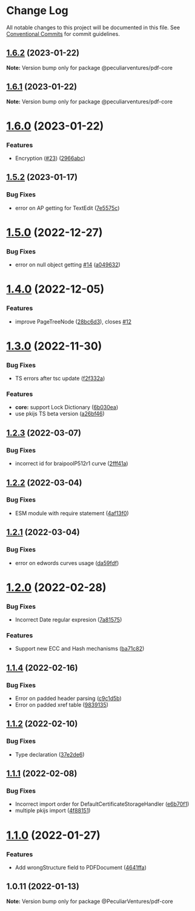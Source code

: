 # Change Log

All notable changes to this project will be documented in this file.
See [Conventional Commits](https://conventionalcommits.org) for commit guidelines.

## [1.6.2](https://github.com/PeculiarVentures/pdf/compare/v1.6.1...v1.6.2) (2023-01-22)

**Note:** Version bump only for package @peculiarventures/pdf-core





## [1.6.1](https://github.com/PeculiarVentures/pdf/compare/v1.6.0...v1.6.1) (2023-01-22)

**Note:** Version bump only for package @peculiarventures/pdf-core





# [1.6.0](https://github.com/PeculiarVentures/pdf/compare/v1.5.2...v1.6.0) (2023-01-22)


### Features

* Encryption ([#23](https://github.com/PeculiarVentures/pdf/issues/23)) ([2966abc](https://github.com/PeculiarVentures/pdf/commit/2966abc9978d52ceb055488e743070998512af67))





## [1.5.2](https://github.com/PeculiarVentures/pdf/compare/v1.5.1...v1.5.2) (2023-01-17)


### Bug Fixes

* error on AP getting for TextEdit ([7e5575c](https://github.com/PeculiarVentures/pdf/commit/7e5575cc7895a53d44300541cba9eb7825a197a8))





# [1.5.0](https://github.com/PeculiarVentures/pdf/compare/v1.4.0...v1.5.0) (2022-12-27)


### Bug Fixes

* error on null object getting [#14](https://github.com/PeculiarVentures/pdf/issues/14) ([a049632](https://github.com/PeculiarVentures/pdf/commit/a0496325ecf5808847bc849bf82b88c218579a03))





# [1.4.0](https://github.com/PeculiarVentures/pdf/compare/v1.3.0...v1.4.0) (2022-12-05)


### Features

* improve PageTreeNode ([28bc6d3](https://github.com/PeculiarVentures/pdf/commit/28bc6d35e811e03b48c621309d80b0f2b393ae29)), closes [#12](https://github.com/PeculiarVentures/pdf/issues/12)





# [1.3.0](https://github.com/PeculiarVentures/pdf/compare/v1.2.3...v1.3.0) (2022-11-30)


### Bug Fixes

* TS errors after tsc update ([f2f332a](https://github.com/PeculiarVentures/pdf/commit/f2f332a275f112a7382ed99c09588a488dc868b4))


### Features

* **core:** support Lock Dictionary ([6b030ea](https://github.com/PeculiarVentures/pdf/commit/6b030eaa8d87136f11e775cf128f0adf2f425001))
* use pkijs TS beta version ([a26bf46](https://github.com/PeculiarVentures/pdf/commit/a26bf46d1e179866efb0cbc9fd254d61ccb616f7))





## [1.2.3](https://github.com/PeculiarVentures/pdf/compare/v1.2.2...v1.2.3) (2022-03-07)


### Bug Fixes

* incorrect id for braipoolP512r1 curve ([2fff41a](https://github.com/PeculiarVentures/pdf/commit/2fff41a86e74c4d427fa7e38a334e569416b7c7e))





## [1.2.2](https://github.com/PeculiarVentures/pdf/compare/v1.2.1...v1.2.2) (2022-03-04)


### Bug Fixes

* ESM module with require statement ([4af13f0](https://github.com/PeculiarVentures/pdf/commit/4af13f0f821a68eecc171f6c092bec3e4d699255))





## [1.2.1](https://github.com/PeculiarVentures/pdf/compare/v1.2.0...v1.2.1) (2022-03-04)


### Bug Fixes

* error on edwords curves usage ([da59fdf](https://github.com/PeculiarVentures/pdf/commit/da59fdf41437804bed4a5f240f4b29cbca52564f))





# [1.2.0](https://github.com/PeculiarVentures/pdf/compare/v1.1.4...v1.2.0) (2022-02-28)


### Bug Fixes

* Incorrect Date regular expresion ([7a81575](https://github.com/PeculiarVentures/pdf/commit/7a81575f182901ff63a8ce3c9f332faf92d5bc9e))


### Features

* Support new ECC and Hash mechanisms ([ba71c82](https://github.com/PeculiarVentures/pdf/commit/ba71c82b110d28f2b208f12f4f72164ebfecc9cd))





## [1.1.4](https://github.com/PeculiarVentures/pdf/compare/v1.1.3...v1.1.4) (2022-02-16)


### Bug Fixes

* Error on padded header parsing ([c9c1d5b](https://github.com/PeculiarVentures/pdf/commit/c9c1d5b7ec973990835446e73cfea61c2a1198dd))
* Error on padded xref table ([9839135](https://github.com/PeculiarVentures/pdf/commit/98391352c7711ae6a539e4c8995b19717b5e84bf))





## [1.1.2](https://github.com/PeculiarVentures/pdf/compare/v1.1.1...v1.1.2) (2022-02-10)


### Bug Fixes

* Type declaration ([37e2de6](https://github.com/PeculiarVentures/pdf/commit/37e2de6ef309635df301643e3dadacd64ad479f5))





## [1.1.1](https://github.com/PeculiarVentures/pdf/compare/v1.1.0...v1.1.1) (2022-02-08)


### Bug Fixes

* Incorrect import order for DefaultCertificateStorageHandler ([e6b70f1](https://github.com/PeculiarVentures/pdf/commit/e6b70f16783cbec64e54e7c9d5b91d564f37f5db))
* multiple pkijs import ([4f88151](https://github.com/PeculiarVentures/pdf/commit/4f8815175cdee94d5731070859f59d184edcbb99))





# [1.1.0](https://github.com/PeculiarVentures/pdf/compare/v1.0.11...v1.1.0) (2022-01-27)


### Features

* Add wrongStructure field to PDFDocument ([4641ffa](https://github.com/PeculiarVentures/pdf/commit/4641ffac1d6301d13ff0052dc8d55e4b26a9ae66))





## 1.0.11 (2022-01-13)

**Note:** Version bump only for package @PeculiarVentures/pdf-core
